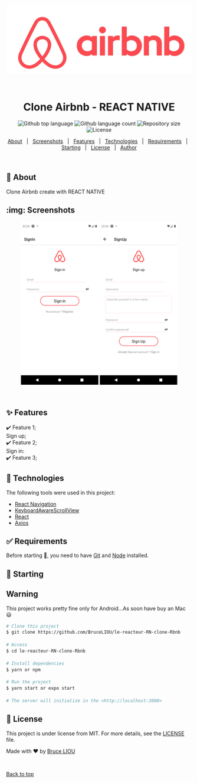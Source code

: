 <div align="center" id="top"> 
  <img src="./_preview/Airbnb_Logo.jpg" alt="Clone Airbnb - REACT NATIVE" />

  &#xa0;

  <!-- <a href="https://airbnbbackend.netlify.app">Demo</a> -->
</div>

<h1 align="center">Clone Airbnb - REACT NATIVE</h1>

<p align="center">
  <img alt="Github top language" src="https://img.shields.io/github/languages/top/BruceLIOU/le-reacteur-RN-clone-Rbnb?color=56BEB8">

  <img alt="Github language count" src="https://img.shields.io/github/languages/count/BruceLIOU/le-reacteur-RN-clone-Rbnb?color=56BEB8">

  <img alt="Repository size" src="https://img.shields.io/github/repo-size/BruceLIOU/le-reacteur-RN-clone-Rbnb?color=56BEB8">

  <img alt="License" src="https://img.shields.io/github/license/BruceLIOU/le-reacteur-RN-clone-Rbnb?color=56BEB8">

  <!-- <img alt="Github issues" src="https://img.shields.io/github/issues/BruceLIOU/le-reacteur-RN-clone-Rbnb?color=56BEB8" /> -->

  <!-- <img alt="Github forks" src="https://img.shields.io/github/forks/BruceLIOU/le-reacteur-RN-clone-Rbnb?color=56BEB8" /> -->

  <!-- <img alt="Github stars" src="https://img.shields.io/github/stars/BruceLIOU/le-reacteur-RN-clone-Rbnb?color=56BEB8" /> -->
</p>

<!-- Status -->

<!-- <h4 align="center"> 
	🚧  Airbnb Backend 🚀 Under construction...  🚧
</h4> 

<hr> -->

<p align="center">
  <a href="#dart-about">About</a> &#xa0; | &#xa0; 
  <a href="#img-screenshots">Screenshots</a> &#xa0; | &#xa0; 
  <a href="#sparkles-features">Features</a> &#xa0; | &#xa0;
  <a href="#rocket-technologies">Technologies</a> &#xa0; | &#xa0;
  <a href="#white_check_mark-requirements">Requirements</a> &#xa0; | &#xa0;
  <a href="#checkered_flag-starting">Starting</a> &#xa0; | &#xa0;
  <a href="#memo-license">License</a> &#xa0; | &#xa0;
  <a href="https://github.com/BruceLIOU" target="_blank">Author</a>
</p>

<br>

## :dart: About ##

Clone Airbnb create with REACT NATIVE

## :img: Screenshots ##

<p align="center">
<img
		width="210"
		alt="Capture 1"
		src="https://github.com/BruceLIOU/le-reacteur-RN-clone-Rbnb/blob/main/_preview/signin.png">
<img
		width="210"
		alt="Capture 2"
		src="https://github.com/BruceLIOU/le-reacteur-RN-clone-Rbnb/blob/main/_preview/signup.png">
</p>

<br>

## :sparkles: Features ##

:heavy_check_mark: Feature 1;\
Sign up;\
:heavy_check_mark: Feature 2;\
Sign in:\
:heavy_check_mark: Feature 3;

## :rocket: Technologies ##

The following tools were used in this project:

- [React Navigation](https://reactnavigation.org/)
- [KeyboardAwareScrollView](https://github.com/APSL/react-native-keyboard-aware-scroll-view)
- [React](https://pt-br.reactjs.org/)
- [Axios](https://github.com/axios/axios)

## :white_check_mark: Requirements ##

Before starting :checkered_flag:, you need to have [Git](https://git-scm.com) and [Node](https://nodejs.org/en/) installed.

## :checkered_flag: Starting ##

## Warning
This project works pretty fine only for Android...As soon have buy an Mac 😃

```bash
# Clone this project
$ git clone https://github.com/BruceLIOU/le-reacteur-RN-clone-Rbnb

# Access
$ cd le-reacteur-RN-clone-Rbnb

# Install dependencies
$ yarn or npm

# Run the project
$ yarn start or expo start

# The server will initialize in the <http://localhost:3000>
```

## :memo: License ##

This project is under license from MIT. For more details, see the [LICENSE](LICENSE.md) file.


Made with :heart: by <a href="https://github.com/BruceLIOU" target="_blank">Bruce LIOU</a>

&#xa0;

<a href="#top">Back to top</a>
